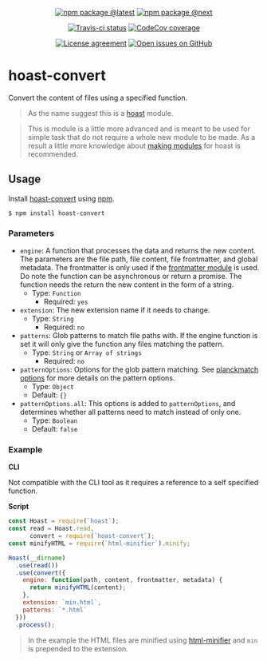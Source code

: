 <div align="center">
  
  [![npm package @latest](https://img.shields.io/npm/v/hoast-convert.svg?label=npm@latest&style=flat-square&maxAge=3600)](https://npmjs.com/package/hoast-convert)
  [![npm package @next](https://img.shields.io/npm/v/hoast-convert/next.svg?label=npm@next&style=flat-square&maxAge=3600)](https://npmjs.com/package/hoast-convert/v/next)
  
  [![Travis-ci status](https://img.shields.io/travis-ci/hoast/hoast-convert.svg?branch=master&label=test%20status&style=flat-square&maxAge=3600)](https://travis-ci.org/hoast/hoast-convert)
  [![CodeCov coverage](https://img.shields.io/codecov/c/github/hoast/hoast-convert/master.svg?label=test%20coverage&style=flat-square&maxAge=3600)](https://codecov.io/gh/hoast/hoast-convert)
  
  [![License agreement](https://img.shields.io/github/license/hoast/hoast-convert.svg?style=flat-square&maxAge=86400)](https://github.com/hoast/hoast-convert/blob/master/LICENSE)
  [![Open issues on GitHub](https://img.shields.io/github/issues/hoast/hoast-convert.svg?style=flat-square&maxAge=86400)](https://github.com/hoast/hoast-convert/issues)
  
</div>

# hoast-convert

Convert the content of files using a specified function.

> As the name suggest this is a [hoast](https://github.com/hoast/hoast#readme) module.

> This is module is a little more advanced and is meant to be used for simple task that do not require a whole new module to be made. As a result a little more knowledge about [making modules](https://github.com/hoast/hoast#making) for hoast is recommended.

## Usage

Install [hoast-convert](https://npmjs.com/package/hoast-convert) using [npm](https://npmjs.com).

```
$ npm install hoast-convert
```

### Parameters

* `engine`: A function that processes the data and returns the new content. The parameters are the file path, file content, file frontmatter, and global metadata. The frontmatter is only used if the [frontmatter module](https://github.com/hoast/hoast-frontmatter#readme) is used. Do note the function can be asynchronous or return a promise. The function needs the return the new content in the form of a string.
  * Type: `Function`
	* Required: `yes`
* `extension`: The new extension name if it needs to change.
  * Type: `String`
	* Required: `no` 
* `patterns`: Glob patterns to match file paths with. If the engine function is set it will only give the function any files matching the pattern.
  * Type: `String` or `Array of strings`
	* Required: `no`
* `patternOptions`: Options for the glob pattern matching. See [planckmatch options](https://github.com/redkenrok/node-planckmatch#options) for more details on the pattern options.
  * Type: `Object`
  * Default: `{}`
* `patternOptions.all`: This options is added to `patternOptions`, and determines whether all patterns need to match instead of only one.
  * Type: `Boolean`
  * Default: `false`

### Example

**CLI**

Not compatible with the CLI tool as it requires a reference to a self specified function.

**Script**

```javascript
const Hoast = require(`hoast`);
const read = Hoast.read,
      convert = require(`hoast-convert`);
const minifyHTML = require(`html-minifier`).minify;

Hoast(__dirname)
  .use(read())
  .use(convert({
    engine: function(path, content, frontmatter, metadata) {
      return minifyHTML(content);
    },
    extension: `min.html`,
    patterns: `*.html`
  }))
  .process();
```

> In the example the HTML files are minified using [html-minifier](https://github.com/kangax/html-minifier#readme) and `min` is prepended to the extension.